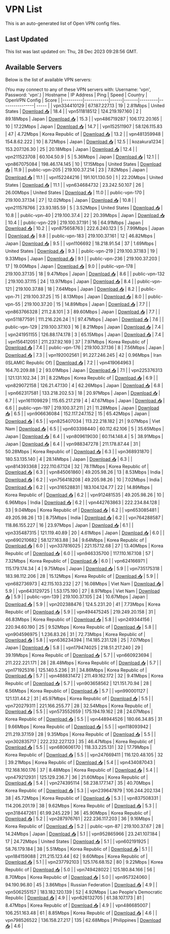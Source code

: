 # VPN List

This is an auto-generated list of Open VPN config files.

## Last Updated

This list was last updated on: Thu, 28 Dec 2023 09:28:56 GMT.

## Available Servers

Below is the list of available VPN servers:

(You may connect to any of these VPN servers with: Username: 'vpn', Password: 'vpn'.)
| Hostname | IP Address | Ping | Speed | Country | OpenVPN Config | Score |
|----------|------------|------|-------|---------|----------------| ----- |
| vpn334410129 | 67.187.227.13 | 19 | 2.81Mbps | United States | [Download 📥](./configs/server_0_US.ovpn) | 18.4 |
| vpn511818512 | 124.219.197.160 | 2 | 89.18Mbps | Japan | [Download 📥](./configs/server_1_JP.ovpn) | 15.3 |
| vpn486719287 | 106.172.20.165 | 10 | 17.22Mbps | Japan | [Download 📥](./configs/server_2_JP.ovpn) | 14.7 |
| vpn152511907 | 58.126.115.83 | 47 | 4.72Mbps | Korea Republic of | [Download 📥](./configs/server_3_KR.ovpn) | 13.2 |
| vpn481359948 | 154.8.62.222 | 10 | 8.72Mbps | Japan | [Download 📥](./configs/server_4_JP.ovpn) | 12.5 |
| kozakura1234 | 153.207.126.30 | 25 | 20.18Mbps | Japan | [Download 📥](./configs/server_5_JP.ovpn) | 12.4 |
| vpn211523708 | 60.104.50.9 | 5 | 5.36Mbps | Japan | [Download 📥](./configs/server_6_JP.ovpn) | 12.1 |
| vpn867075084 | 198.46.174.145 | 10 | 17.15Mbps | United States | [Download 📥](./configs/server_7_US.ovpn) | 11.9 |
| public-vpn-205 | 219.100.37.214 | 23 | 7.82Mbps | Japan | [Download 📥](./configs/server_8_JP.ovpn) | 11.1 |
| vpn152244216 | 191.101.130.50 | 1 | 22.20Mbps | United States | [Download 📥](./configs/server_9_US.ovpn) | 11.1 |
| vpn634684732 | 23.242.50.107 | 26 | 26.00Mbps | United States | [Download 📥](./configs/server_10_US.ovpn) | 11.0 |
| public-vpn-170 | 219.100.37.134 | 27 | 12.02Mbps | Japan | [Download 📥](./configs/server_11_JP.ovpn) | 10.8 |
| vpn211578766 | 23.93.185.59 | 5 | 3.52Mbps | United States | [Download 📥](./configs/server_12_US.ovpn) | 10.8 |
| public-vpn-40 | 219.100.37.4 | 22 | 20.39Mbps | Japan | [Download 📥](./configs/server_13_JP.ovpn) | 10.4 |
| public-vpn-229 | 219.100.37.191 | 16 | 64.91Mbps | Japan | [Download 📥](./configs/server_14_JP.ovpn) | 10.2 |
| vpn875658763 | 222.6.240.123 | 5 | 7.99Mbps | Japan | [Download 📥](./configs/server_15_JP.ovpn) | 9.8 |
| public-vpn-183 | 219.100.37.161 | 12 | 46.82Mbps | Japan | [Download 📥](./configs/server_16_JP.ovpn) | 9.5 |
| vpn1106692 | 18.218.91.54 | 37 | 1.69Mbps | United States | [Download 📥](./configs/server_17_US.ovpn) | 9.3 |
| public-vpn-219 | 219.100.37.183 | 19 | 9.33Mbps | Japan | [Download 📥](./configs/server_18_JP.ovpn) | 9.1 |
| public-vpn-236 | 219.100.37.203 | 17 | 19.00Mbps | Japan | [Download 📥](./configs/server_19_JP.ovpn) | 9.0 |
| public-vpn-178 | 219.100.37.135 | 18 | 9.47Mbps | Japan | [Download 📥](./configs/server_20_JP.ovpn) | 8.6 |
| public-vpn-132 | 219.100.37.115 | 24 | 13.97Mbps | Japan | [Download 📥](./configs/server_21_JP.ovpn) | 8.4 |
| public-vpn-121 | 219.100.37.88 | 18 | 7.64Mbps | Japan | [Download 📥](./configs/server_22_JP.ovpn) | 8.2 |
| public-vpn-71 | 219.100.37.25 | 15 | 8.13Mbps | Japan | [Download 📥](./configs/server_23_JP.ovpn) | 8.0 |
| public-vpn-55 | 219.100.37.20 | 15 | 14.89Mbps | Japan | [Download 📥](./configs/server_24_JP.ovpn) | 7.7 |
| vpn863766328 | 211.2.8.101 | 3 | 89.60Mbps | Japan | [Download 📥](./configs/server_25_JP.ovpn) | 7.7 |
| vpn511877591 | 111.216.226.24 | 1 | 97.47Mbps | Japan | [Download 📥](./configs/server_26_JP.ovpn) | 7.6 |
| public-vpn-129 | 219.100.37.103 | 16 | 8.21Mbps | Japan | [Download 📥](./configs/server_27_JP.ovpn) | 7.4 |
| vpn241951155 | 126.88.174.178 | 3 | 65.15Mbps | Japan | [Download 📥](./configs/server_28_JP.ovpn) | 7.4 |
| vpn156412051 | 211.237.92.169 | 37 | 7.97Mbps | Korea Republic of | [Download 📥](./configs/server_29_KR.ovpn) | 7.4 |
| public-vpn-176 | 219.100.37.136 | 8 | 7.56Mbps | Japan | [Download 📥](./configs/server_30_JP.ovpn) | 7.3 |
| vpn192002561 | 91.227.246.245 | 42 | 0.96Mbps | Iran (ISLAMIC Republic Of) | [Download 📥](./configs/server_31_IR.ovpn) | 7.2 |
| vpn419064963 | 164.70.209.88 | 2 | 93.01Mbps | Japan | [Download 📥](./configs/server_32_JP.ovpn) | 7.1 |
| vpn225376313 | 121.131.102.34 | 31 | 8.22Mbps | Korea Republic of | [Download 📥](./configs/server_33_KR.ovpn) | 6.9 |
| vpn829072158 | 126.21.47.130 | 4 | 62.26Mbps | Japan | [Download 📥](./configs/server_34_JP.ovpn) | 6.8 |
| vpn662317581 | 133.218.202.53 | 18 | 20.97Mbps | Japan | [Download 📥](./configs/server_35_JP.ovpn) | 6.7 |
| vpn161109829 | 115.65.217.219 | 4 | 47.67Mbps | Japan | [Download 📥](./configs/server_36_JP.ovpn) | 6.6 |
| public-vpn-197 | 219.100.37.211 | 21 | 11.28Mbps | Japan | [Download 📥](./configs/server_37_JP.ovpn) | 6.5 |
| vpn906636084 | 152.117.247.152 | 15 | 65.42Mbps | Japan | [Download 📥](./configs/server_38_JP.ovpn) | 6.5 |
| vpn825407034 | 113.22.218.182 | 21 | 9.07Mbps | Viet Nam | [Download 📥](./configs/server_39_VN.ovpn) | 6.5 |
| vpn603398440 | 60.112.62.106 | 5 | 35.65Mbps | Japan | [Download 📥](./configs/server_40_JP.ovpn) | 6.4 |
| vpn809619030 | 60.114.148.4 | 5 | 38.91Mbps | Japan | [Download 📥](./configs/server_41_JP.ovpn) | 6.4 |
| vpn988347278 | 211.178.87.44 | 31 | 50.28Mbps | Korea Republic of | [Download 📥](./configs/server_42_KR.ovpn) | 6.3 |
| vpn368931870 | 180.53.135.140 | 4 | 28.14Mbps | Japan | [Download 📥](./configs/server_43_JP.ovpn) | 6.3 |
| vpn814393368 | 222.110.67.124 | 32 | 78.11Mbps | Korea Republic of | [Download 📥](./configs/server_44_KR.ovpn) | 6.3 |
| vpn845061860 | 49.205.98.26 | 13 | 8.53Mbps | India | [Download 📥](./configs/server_45_IN.ovpn) | 6.2 |
| vpn756418208 | 49.205.98.26 | 10 | 7.02Mbps | India | [Download 📥](./configs/server_46_IN.ovpn) | 6.2 |
| vpn316528831 | 183.104.124.77 | 22 | 14.89Mbps | Korea Republic of | [Download 📥](./configs/server_47_KR.ovpn) | 6.2 |
| vpn912481535 | 49.205.98.26 | 10 | 6.96Mbps | India | [Download 📥](./configs/server_48_IN.ovpn) | 6.2 |
| vpn442763863 | 222.234.84.128 | 33 | 9.04Mbps | Korea Republic of | [Download 📥](./configs/server_49_KR.ovpn) | 6.2 |
| vpn653085481 | 49.205.98.26 | 13 | 8.75Mbps | India | [Download 📥](./configs/server_50_IN.ovpn) | 6.2 |
| vpn764288587 | 118.86.155.227 | 16 | 23.97Mbps | Japan | [Download 📥](./configs/server_51_JP.ovpn) | 6.1 |
| vpn335487315 | 121.119.40.89 | 20 | 4.61Mbps | Japan | [Download 📥](./configs/server_52_JP.ovpn) | 6.0 |
| vpn690210682 | 58.127.163.88 | 34 | 9.64Mbps | Korea Republic of | [Download 📥](./configs/server_53_KR.ovpn) | 6.0 |
| vpn337816025 | 221.157.12.68 | 27 | 13.40Mbps | Korea Republic of | [Download 📥](./configs/server_54_KR.ovpn) | 6.0 |
| vpn946335700 | 117.110.167.108 | 57 | 7.32Mbps | Korea Republic of | [Download 📥](./configs/server_55_KR.ovpn) | 6.0 |
| vpn624166971 | 115.179.174.34 | 4 | 9.75Mbps | Japan | [Download 📥](./configs/server_56_JP.ovpn) | 5.9 |
| vpn735175318 | 183.98.112.206 | 28 | 15.12Mbps | Korea Republic of | [Download 📥](./configs/server_57_KR.ovpn) | 5.9 |
| vpn682736973 | 42.115.103.232 | 27 | 16.08Mbps | Viet Nam | [Download 📥](./configs/server_58_VN.ovpn) | 5.9 |
| vpn643129725 | 1.53.175.190 | 27 | 8.97Mbps | Viet Nam | [Download 📥](./configs/server_59_VN.ovpn) | 5.9 |
| public-vpn-139 | 219.100.37.105 | 24 | 10.67Mbps | Japan | [Download 📥](./configs/server_60_JP.ovpn) | 5.9 |
| vpn202388476 | 124.5.231.20 | 41 | 7.73Mbps | Korea Republic of | [Download 📥](./configs/server_61_KR.ovpn) | 5.9 |
| vpn494475245 | 219.249.20.158 | 31 | 46.83Mbps | Korea Republic of | [Download 📥](./configs/server_62_KR.ovpn) | 5.8 |
| vpn249344156 | 220.94.60.190 | 25 | 9.52Mbps | Korea Republic of | [Download 📥](./configs/server_63_KR.ovpn) | 5.8 |
| vpn904596975 | 1.236.83.26 | 31 | 72.73Mbps | Korea Republic of | [Download 📥](./configs/server_64_KR.ovpn) | 5.8 |
| vpn636234394 | 114.185.231.128 | 25 | 7.07Mbps | Japan | [Download 📥](./configs/server_65_JP.ovpn) | 5.8 |
| vpn179474025 | 218.51.217.240 | 29 | 39.19Mbps | Korea Republic of | [Download 📥](./configs/server_66_KR.ovpn) | 5.7 |
| vpn660923694 | 211.222.221.171 | 28 | 28.48Mbps | Korea Republic of | [Download 📥](./configs/server_67_KR.ovpn) | 5.7 |
| vpn171925316 | 125.140.5.236 | 31 | 34.86Mbps | Korea Republic of | [Download 📥](./configs/server_68_KR.ovpn) | 5.7 |
| vpn488831472 | 211.49.162.172 | 32 | 9.41Mbps | Korea Republic of | [Download 📥](./configs/server_69_KR.ovpn) | 5.7 |
| vpn903658562 | 121.151.70.94 | 28 | 6.56Mbps | Korea Republic of | [Download 📥](./configs/server_70_KR.ovpn) | 5.7 |
| vpn990001127 | 121.131.44.2 | 31 | 45.97Mbps | Korea Republic of | [Download 📥](./configs/server_71_KR.ovpn) | 5.5 |
| vpn720279311 | 221.166.255.77 | 28 | 32.54Mbps | Korea Republic of | [Download 📥](./configs/server_72_KR.ovpn) | 5.5 |
| vpn573552659 | 175.194.19.162 | 28 | 24.07Mbps | Korea Republic of | [Download 📥](./configs/server_73_KR.ovpn) | 5.5 |
| vpn448944526 | 180.66.34.85 | 31 | 9.66Mbps | Korea Republic of | [Download 📥](./configs/server_74_KR.ovpn) | 5.5 |
| vpn118093942 | 211.219.37.159 | 28 | 9.35Mbps | Korea Republic of | [Download 📥](./configs/server_75_KR.ovpn) | 5.5 |
| vpn302835717 | 222.232.227.123 | 35 | 46.47Mbps | Korea Republic of | [Download 📥](./configs/server_76_KR.ovpn) | 5.5 |
| vpn680606170 | 118.33.225.131 | 32 | 17.79Mbps | Korea Republic of | [Download 📥](./configs/server_77_KR.ovpn) | 5.5 |
| vpn247669411 | 116.120.48.105 | 32 | 39.21Mbps | Korea Republic of | [Download 📥](./configs/server_78_KR.ovpn) | 5.4 |
| vpn434087043 | 112.168.160.176 | 37 | 8.48Mbps | Korea Republic of | [Download 📥](./configs/server_79_KR.ovpn) | 5.4 |
| vpn479212931 | 125.129.236.7 | 36 | 21.60Mbps | Korea Republic of | [Download 📥](./configs/server_80_KR.ovpn) | 5.4 |
| vpn274395114 | 58.238.177.147 | 35 | 40.70Mbps | Korea Republic of | [Download 📥](./configs/server_81_KR.ovpn) | 5.3 |
| vpn239647879 | 106.244.202.134 | 38 | 45.72Mbps | Korea Republic of | [Download 📥](./configs/server_82_KR.ovpn) | 5.3 |
| vpn837508331 | 114.206.201.19 | 38 | 9.62Mbps | Korea Republic of | [Download 📥](./configs/server_83_KR.ovpn) | 5.3 |
| vpn318447261 | 61.99.245.229 | 36 | 45.90Mbps | Korea Republic of | [Download 📥](./configs/server_84_KR.ovpn) | 5.2 |
| vpn287976761 | 222.236.117.203 | 36 | 9.16Mbps | Korea Republic of | [Download 📥](./configs/server_85_KR.ovpn) | 5.2 |
| public-vpn-87 | 219.100.37.67 | 28 | 14.24Mbps | Japan | [Download 📥](./configs/server_86_JP.ovpn) | 5.1 |
| vpn952865966 | 23.241.107.184 | 17 | 24.72Mbps | United States | [Download 📥](./configs/server_87_US.ovpn) | 5.1 |
| vpn602191925 | 58.76.179.184 | 38 | 5.51Mbps | Korea Republic of | [Download 📥](./configs/server_88_KR.ovpn) | 5.1 |
| vpn184159088 | 211.215.123.44 | 62 | 9.60Mbps | Korea Republic of | [Download 📥](./configs/server_89_KR.ovpn) | 5.1 |
| vpn237792103 | 125.176.68.152 | 80 | 9.22Mbps | Korea Republic of | [Download 📥](./configs/server_90_KR.ovpn) | 5.0 |
| vpn749428022 | 125.180.84.166 | 56 | 8.70Mbps | Korea Republic of | [Download 📥](./configs/server_91_KR.ovpn) | 5.0 |
| vpn957324060 | 94.190.96.80 | 45 | 3.86Mbps | Russian Federation | [Download 📥](./configs/server_92_RU.ovpn) | 4.9 |
| vpn506255157 | 183.182.120.139 | 52 | 4.92Mbps | Lao People's Democratic Republic | [Download 📥](./configs/server_93_LA.ovpn) | 4.9 |
| vpn626132705 | 61.38.107.173 | 81 | 8.47Mbps | Korea Republic of | [Download 📥](./configs/server_94_KR.ovpn) | 4.9 |
| vpn486685007 | 106.251.163.48 | 61 | 8.85Mbps | Korea Republic of | [Download 📥](./configs/server_95_KR.ovpn) | 4.6 |
| vpn798526522 | 136.158.27.217 | 135 | 62.68Mbps | Philippines | [Download 📥](./configs/server_96_PH.ovpn) | 4.6 |

